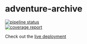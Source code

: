 # adventure-archive
[![pipeline status](https://gitlab.com/brennanwilkes/adventure-archive/badges/main/pipeline.svg)](https://gitlab.com/brennanwilkes/adventure-archive/-/commits/main)  
[![coverage report](https://gitlab.com/brennanwilkes/adventure-archive/badges/development/coverage.svg)](https://brennanwilkes.gitlab.io/adventure-archive/)

Check out the [live deployment](https://adventure-archive.herokuapp.com/)

